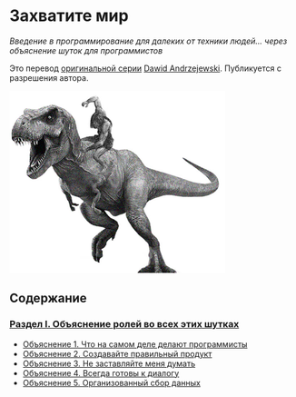 # Захватите мир
*Введение в программирование для далеких от техники людей... через объяснение шуток для программистов*

Это перевод [оригинальной серии](http://eattheworldbook.com) [Dawid Andrzejewski](https://medium.com/@kemyd). Публикуется с разрешения автора.

<img src="https://github.com/devSchacht/Eat-the-World/blob/master/dino.jpg" alt="Logo" width="380" height="321">

## Содержание
### [Раздел I. Объяснение ролей во всех этих шутках](PART-I)
* [Объяснение 1. Что на самом деле делают программисты](PART-I/Explanation-1)
* [Объяснение 2. Создавайте правильный продукт](PART-I/Explanation-2)
* [Объяснение 3. Не заставляйте меня думать](PART-I/Explanation-3)
* [Объяснение 4. Всегда готовы к диалогу](PART-I/Explanation-4)
* [Объяснение 5. Организованный сбор данных](PART-I/Explanation-5)